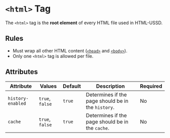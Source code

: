 # `<html>` Tag

The `<html>` tag is the **root element** of every HTML file used in HTML-USSD.

## Rules

- Must wrap all other HTML content ([`<head>`](./head-tag) and [`<body>`](./body-tag)).
- Only one `<html>` tag is allowed per file.

## Attributes

| Attribute         | Values          | Default | Description                                        | Required |
| ----------------- | --------------- | ------- | -------------------------------------------------- | -------- |
| `history-enabled` | `true`, `false` | `true`  | Determines if the page should be in the `history`. | No       |
| `cache`           | `true`, `false` | `true`  | Determines if the page should be in the `cache`.   | No       |
